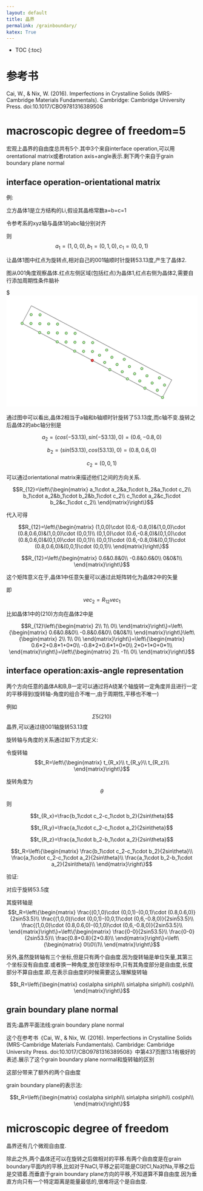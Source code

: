 ```yaml
---
layout: default
title: 晶界
permalink: /grainboundary/
katex: True
---
```

* TOC
{:toc}

# 参考书

Cai, W., & Nix, W. (2016). Imperfections in Crystalline Solids (MRS-Cambridge Materials Fundamentals). Cambridge: Cambridge University Press. doi:10.1017/CBO9781316389508

# macroscopic degree of freedom=5

宏观上晶界的自由度总共有5个.其中3个来自interface operation,可以用orentational matrix或者rotation axis+angle表示.剩下两个来自于grain boundary plane normal

## interface operation-orientational matrix

例:

立方晶体1是立方结构的Li,假设其晶格常数a=b=c=1

令参考系的xyz轴与晶体1的abc轴分别对齐

则$$a_1=(1,0,0),b_1=(0,1,0),c_1=(0,0,1)$$


让晶体1图中红点为旋转点,相对自己的001轴顺时针旋转53.13度,产生了晶体2.

图从001角度观察晶体.红点左侧区域(包括红点)为晶体1,红点右侧为晶体2,需要自行添加周期性条件脑补

$![Image](./sigma5_210_angle180.0.jpg)

通过图中可以看出,晶体2相当于a轴和b轴顺时针旋转了53.13度,而c轴不变.旋转之后晶体2的abc轴分别是

$$a_2=(cos(-53.13),sin(-53.13),0)=(0.6,-0.8,0)$$

$$b_2=(sin(53.13),cos(53.13),0)=(0.8,0.6,0)$$

$$c_2=(0,0,1)$$

可以通过orientational matrix来描述他们之间的方向关系.



$$R_{12}=\left\{\begin{matrix}
a_1\cdot a_2&a_1\cdot b_2&a_1\cdot c_2\\
b_1\cdot a_2&b_1\cdot b_2&b_1\cdot c_2\\
c_1\cdot a_2&c_1\cdot b_2&c_1\cdot c_2\\
\end{matrix}\right\}$$

代入可得

$$R_{12}=\left\{\begin{matrix}
(1,0,0)\cdot (0.6,-0.8,0)&(1,0,0)\cdot (0.8,0.6,0)&(1,0,0)\cdot (0,0,1)\\
(0,1,0)\cdot (0.6,-0.8,0)&(0,1,0)\cdot (0.8,0.6,0)&(0,1,0)\cdot (0,0,1)\\
(0,0,1)\cdot (0.6,-0.8,0)&(0,0,1)\cdot (0.8,0.6,0)&(0,0,1)\cdot (0,0,1)\\
\end{matrix}\right\}$$

$$R_{12}=\left\{\begin{matrix}
0.6&0.8&0\\
-0.8&0.6&0\\
0&0&1\\
\end{matrix}\right\}$$

这个矩阵意义在于,晶体1中任意矢量可以通过此矩阵转化为晶体2中的矢量

即$$vec_2=R_{12}vec_1$$

比如晶体1中的(210)方向在晶体2中是

$$R_{12}\left\{\begin{matrix}
2\\
1\\
0\\
\end{matrix}\right\}=\left\{\begin{matrix}
0.6&0.8&0\\
-0.8&0.6&0\\
0&0&1\\
\end{matrix}\right\}\left\{\begin{matrix}
2\\
1\\
0\\
\end{matrix}\right\}=\left\{\begin{matrix}
0.6*2+0.8*1+0*0\\
-0.8*2+0.6*1+0*0\\
2*0+1*0+0*1\\
\end{matrix}\right\}=\left\{\begin{matrix}
2\\
-1\\
0\\
\end{matrix}\right\}$$





## interface operation:axis-angle representation

两个方向任意的晶体A和B,B一定可以通过将A绕某个轴旋转一定角度并且进行一定的平移得到(旋转轴-角度的组合不唯一,由于周期性,平移也不唯一)

例如$$\Sigma 5(210) $$晶界,可以通过绕001轴旋转53.13度

旋转轴与角度的关系通过如下方式定义:

令旋转轴$$t_R=\left\{\begin{matrix}
t_{R_x}\\
t_{R_y}\\
t_{R_z}\\
\end{matrix}\right\}$$

旋转角度为$$\theta$$

则

$$t_{R_x}=\frac{b_1\cdot c_2-c_1\cdot b_2}{2sin\theta}$$

$$t_{R_y}=\frac{a_1\cdot c_2-c_1\cdot a_2}{2sin\theta}$$

$$t_{R_z}=\frac{a_1\cdot b_2-b_1\cdot a_2}{2sin\theta}$$

$$t_R=\left\{\begin{matrix}
\frac{b_1\cdot c_2-c_1\cdot b_2}{2sin\theta}\\
\frac{a_1\cdot c_2-c_1\cdot a_2}{2sin\theta}\\
\frac{a_1\cdot b_2-b_1\cdot a_2}{2sin\theta}\\
\end{matrix}\right\}$$

验证:

对应于旋转53.5度

其旋转轴是$$t_R=\left\{\begin{matrix}
\frac{(0,1,0)\cdot (0,0,1)-(0,0,1)\cdot (0.8,0.6,0)}{2sin53.5}\\
\frac{(1,0,0))\cdot (0,0,1)-(0,0,1)\cdot (0,6,-0.8,0)}{2sin53.5}\\
\frac{(1,0,0)\cdot (0.8,0.6,0)-(0,1,0)\cdot  (0,6,-0.8,0)}{2sin53.5}\\
\end{matrix}\right\}=\left\{\begin{matrix}
\frac{0-0}{2sin53.5}\\
\frac{0-0}{2sin53.5}\\
\frac{0.8+0.8}{2*0.8}\\
\end{matrix}\right\}=\left\{\begin{matrix}
0\\0\\1\\
\end{matrix}\right\}$$

另外,虽然旋转轴有三个坐标,但是只有两个自由度.因为旋转轴是单位矢量,其第三个坐标没有自由度.或者换一种角度,放在球坐标中,只有其角度部分是自由度,长度部分不算自由度.即,在表示自由度的时候需要这么理解旋转轴


$$t_R=\left\{\begin{matrix}
cos\alpha sin\phi\\
sin\alpha sin\phi\\
cos\phi\\
\end{matrix}\right\}$$

## grain boundary plane normal


首先:晶界平面法线:grain boundary plane normal

这个在参考书《Cai, W., & Nix, W. (2016). Imperfections in Crystalline Solids (MRS-Cambridge Materials Fundamentals). Cambridge: Cambridge University Press. doi:10.1017/CBO9781316389508》中第437页图13.1有极好的表述.展示了这个grain boundary plane normal和旋转轴的区别

这部分带来了额外的两个自由度

grain boundary plane的表示法:

$$t_R=\left\{\begin{matrix}
cos\alpha sin\phi\\
sin\alpha sin\phi\\
cos\phi\\
\end{matrix}\right\}$$

# microscopic degree of freedom


晶界还有几个微观自由度. 



除此之外,两个晶体还可以在旋转之后做相对的平移.有两个自由度是在grain boundary平面内的平移,比如对于NaCl,平移之前可能是Cl对Cl,Na对Na,平移之后是交错着.而垂直于grain boundary plane方向的平移,不知道算不算自由度.因为垂直方向只有一个特定距离是能量最低的,很难将这个是自由度.

